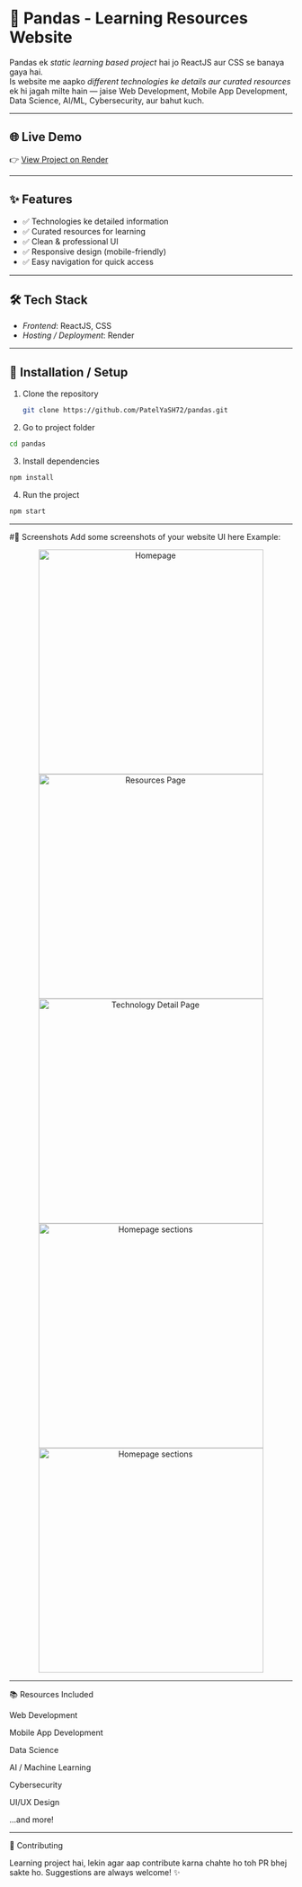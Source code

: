 # 🐼 Pandas - Learning Resources Website

Pandas ek *static learning based project* hai jo ReactJS aur CSS se banaya gaya hai.  
Is website me aapko *different technologies ke details aur curated resources* ek hi jagah milte hain — jaise Web Development, Mobile App Development, Data Science, AI/ML, Cybersecurity, aur bahut kuch.  

---

## 🌐 Live Demo
👉 [View Project on Render](https://pandas-4ff7.onrender.com/)

---

## ✨ Features
- ✅ Technologies ke detailed information  
- ✅ Curated resources for learning  
- ✅ Clean & professional UI  
- ✅ Responsive design (mobile-friendly)  
- ✅ Easy navigation for quick access  

---

## 🛠️ Tech Stack
- *Frontend*: ReactJS, CSS  
- *Hosting / Deployment*: Render  

---

## 🚀 Installation / Setup

1. Clone the repository  
   ```bash
   git clone https://github.com/PatelYaSH72/pandas.git

2. Go to project folder

 ```bash
cd pandas
```

3. Install dependencies
 ```bash
npm install
```

4. Run the project
 ```bash
npm start
```



---

#📸 Screenshots
Add some screenshots of your website UI here
Example:

<p align="center">
  <img src="https://github.com/user-attachments/assets/7424a0e5-7e8c-45bf-9ab7-4058dfaa2ed4" alt="Homepage" width="400"/>
  <img src="https://github.com/user-attachments/assets/fff9cd72-c7d4-427b-9f0a-cee1ab11fba8" alt="Resources Page" width="400"/>
  <img src="https://github.com/user-attachments/assets/3d0f635f-2c24-47e4-afee-92eb76365f45" alt="Technology Detail Page" width="400"/>
  <img src="https://github.com/user-attachments/assets/b9a1a471-3a45-4640-a4b4-a6230860b809" alt="Homepage sections" width="400"/>
  <img src="https://github.com/user-attachments/assets/3341b573-9769-48f1-ab14-d4c2bb160f35" alt="Homepage sections" width="400"/>
</p>



---

📚 Resources Included

Web Development

Mobile App Development

Data Science

AI / Machine Learning

Cybersecurity

UI/UX Design

...and more!



---

🤝 Contributing

Learning project hai, lekin agar aap contribute karna chahte ho toh PR bhej sakte ho.
Suggestions are always welcome! ✨
